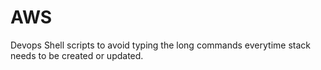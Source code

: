 # AWS
Devops
Shell scripts to avoid typing the long commands everytime stack needs to be created or updated. 
